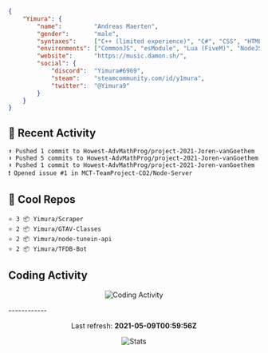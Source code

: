 ```json
{
    "Yimura": {
        "name":         "Andreas Maerten",
        "gender":       "male",
        "syntaxes":     ["C++ (limited experience)", "C#", "CSS", "HTML", "JavaScript", "Lua", "PHP", "Python"],
        "environments": ["CommonJS", "esModule", "Lua (FiveM)", "NodeJS"],
        "website":      "https://music.damon.sh/",
        "social": {
            "discord":  "Yimura#6969",
            "steam":    "steamcommunity.com/id/y1mura",
            "twitter":  "@Yimura9"
        }
    }
}
```

## 🤹 Recent Activity
```
⬆️ Pushed 1 commit to Howest-AdvMathProg/project-2021-Joren-vanGoethem
⬆️ Pushed 5 commits to Howest-AdvMathProg/project-2021-Joren-vanGoethem
⬆️ Pushed 1 commit to Howest-AdvMathProg/project-2021-Joren-vanGoethem
❗️ Opened issue #1 in MCT-TeamProject-CO2/Node-Server
```
## 🌟 Cool Repos
```
⭐️ 3 📦 Yimura/Scraper
⭐️ 2 📦 Yimura/GTAV-Classes
⭐️ 2 📦 Yimura/node-tunein-api
⭐️ 2 📦 Yimura/TFDB-Bot
```
## Coding Activity
<p align="center">
    <img alt="Coding Activity" src="https://wakatime.com/share/@Yimura/d28e6361-803a-4ea8-9d40-7440588330db.svg">
</p>
------------
<p align="center">
  Last refresh:
  <b>2021-05-09T00:59:56Z</b>
</p>
<p align="center">
  <img alt="Stats" src="https://github-readme-stats.vercel.app/api?username=Yimura&show_icons=true&title_color=fff&icon_color=ffff00&text_color=ccc&bg_color=222">
</p>
